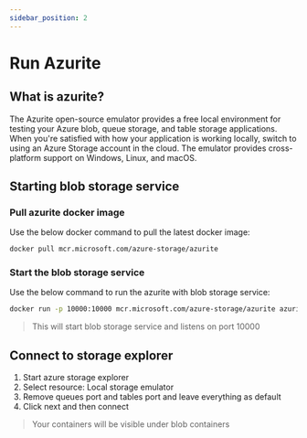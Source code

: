 ```yaml
---
sidebar_position: 2
---
```


# Run Azurite

## What is azurite?
The Azurite open-source emulator provides a free local environment for testing your Azure blob, queue storage, and table storage applications. When you're satisfied with how your application is working locally, switch to using an Azure Storage account in the cloud. The emulator provides cross-platform support on Windows, Linux, and macOS.

## Starting blob storage service

### Pull azurite docker image

Use the below docker command to pull the latest docker image:

```bash
docker pull mcr.microsoft.com/azure-storage/azurite
```

### Start the blob storage service

Use the below command to run the azurite with blob storage service:

```bash
docker run -p 10000:10000 mcr.microsoft.com/azure-storage/azurite azurite-blob --blobHost 0.0.0.0
```

> This will start blob storage service and listens on port 10000

## Connect to storage explorer

1. Start azure storage explorer
2. Select resource: Local storage emulator
3. Remove queues port and tables port and leave everything as default
4. Click next and then connect

> Your containers will be visible under blob containers